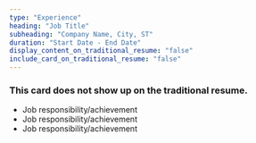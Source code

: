 ```yaml
---
type: "Experience"
heading: "Job Title"
subheading: "Company Name, City, ST"
duration: "Start Date - End Date"
display_content_on_traditional_resume: "false"
include_card_on_traditional_resume: "false"
---
```


### This card does not show up on the traditional resume.

* Job responsibility/achievement
* Job responsibility/achievement
* Job responsibility/achievement